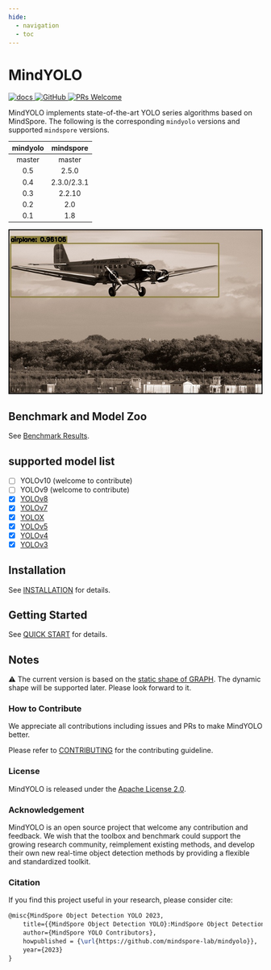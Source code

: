 ```yaml
---
hide:
  - navigation
  - toc
---
```



# MindYOLO

<p align="left">
    <a href="https://github.com/mindspore-lab/mindyolo/blob/master/README.md">
        <img alt="docs" src="https://img.shields.io/badge/docs-latest-blue">
    </a>
    <a href="https://github.com/mindspore-lab/mindyolo/blob/master/LICENSE">
        <img alt="GitHub" src="https://img.shields.io/github/license/mindspore-lab/mindcv.svg">
    </a>
    <a href="https://github.com/mindspore-lab/mindyolo/pulls">
        <img alt="PRs Welcome" src="https://img.shields.io/badge/PRs-welcome-pink.svg">
    </a>
</p>

MindYOLO implements state-of-the-art YOLO series algorithms based on MindSpore.
The following is the corresponding `mindyolo` versions and supported `mindspore` versions.

|  mindyolo  |  mindspore  |
|    :--:    |     :--:    |
|   master   |    master   |
|   0.5    |    2.5.0    |
|    0.4     |    2.3.0/2.3.1    |
|    0.3     |    2.2.10   |
|    0.2     |    2.0      |
|    0.1     |    1.8      |

<img src="https://raw.githubusercontent.com/mindspore-lab/mindyolo/master/.github/000000137950.jpg" />

## Benchmark and Model Zoo

See [Benchmark Results](modelzoo/benchmark.md).

## supported model list
- [ ] YOLOv10 (welcome to contribute)
- [ ] YOLOv9 (welcome to contribute)
- [x] [YOLOv8](modelzoo/yolov8.md)
- [x] [YOLOv7](modelzoo/yolov7.md)
- [x] [YOLOX](modelzoo/yolox.md)
- [x] [YOLOv5](modelzoo/yolov5.md)
- [x] [YOLOv4](modelzoo/yolov4.md)
- [x] [YOLOv3](modelzoo/yolov3.md)

## Installation

See [INSTALLATION](installation.md) for details.

## Getting Started

See [QUICK START](tutorials/quick_start.md) for details.

## Notes

⚠️ The current version is based on the [static shape of GRAPH](https://mindspore.cn/docs/en/r2.0/note/static_graph_syntax_support.html). 
The dynamic shape will be supported later. Please look forward to it.

### How to Contribute

We appreciate all contributions including issues and PRs to make MindYOLO better. 

Please refer to [CONTRIBUTING](notes/contributing.md) for the contributing guideline.

### License

MindYOLO is released under the [Apache License 2.0](https://github.com/mindspore-lab/mindyolo/blob/master/LICENSE.md).

### Acknowledgement

MindYOLO is an open source project that welcome any contribution and feedback. We wish that the toolbox and benchmark could support the growing research community, reimplement existing methods, and develop their own new real-time object detection methods by providing a flexible and standardized toolkit.

### Citation

If you find this project useful in your research, please consider cite:

```latex
@misc{MindSpore Object Detection YOLO 2023,
    title={{MindSpore Object Detection YOLO}:MindSpore Object Detection YOLO Toolbox and Benchmark},
    author={MindSpore YOLO Contributors},
    howpublished = {\url{https://github.com/mindspore-lab/mindyolo}},
    year={2023}
}
```
